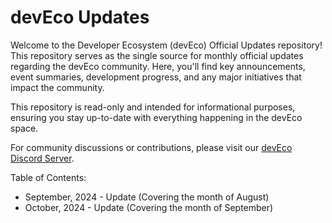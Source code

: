 # devEco Updates

Welcome to the Developer Ecosystem (devEco) Official Updates repository! This repository serves as the single source for monthly official updates regarding the devEco community. Here, you'll find key announcements, event summaries, development progress, and any major initiatives that impact the community.

This repository is read-only and intended for informational purposes, ensuring you stay up-to-date with everything happening in the devEco space.

For community discussions or contributions, please visit our [devEco Discord Server](https://discord.gg/deveco).

Table of Contents:
* September, 2024 - Update (Covering the month of August)
* October, 2024 - Update (Covering the month of September)
